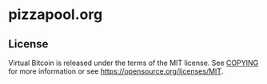# pizzapool.org

License
-------
Virtual Bitcoin is released under the terms of the MIT license. See [COPYING](COPYING) for more
information or see https://opensource.org/licenses/MIT.